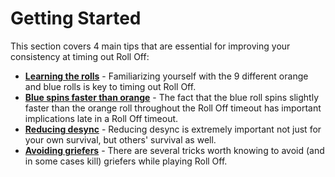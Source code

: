 # Getting Started

This section covers 4 main tips that are essential for improving your consistency at timing out Roll Off:

* [**Learning the rolls**](./learning-the-rolls.md) - Familiarizing yourself with the 9 different orange and blue rolls is key to timing out Roll Off.
* [**Blue spins faster than orange**](./roll-speed.md) - The fact that the blue roll spins slightly faster than the orange roll throughout the Roll Off timeout has important implications late in a Roll Off timeout.
* [**Reducing desync**](./reducing-desync.md) - Reducing desync is extremely important not just for your own survival, but others' survival as well.
* [**Avoiding griefers**](./avoiding-griefers.md) - There are several tricks worth knowing to avoid (and in some cases kill) griefers while playing Roll Off.
